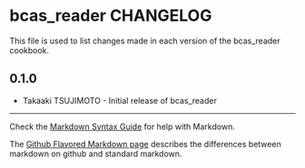 bcas_reader CHANGELOG
=====================

This file is used to list changes made in each version of the bcas_reader cookbook.

0.1.0
-----
- Takaaki TSUJIMOTO - Initial release of bcas_reader

- - -
Check the [Markdown Syntax Guide](http://daringfireball.net/projects/markdown/syntax) for help with Markdown.

The [Github Flavored Markdown page](http://github.github.com/github-flavored-markdown/) describes the differences between markdown on github and standard markdown.
